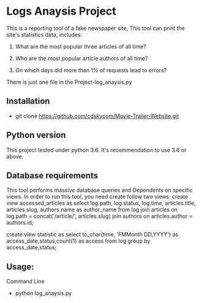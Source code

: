 # Logs Anaysis Project

This is a reporting tool of a fake newspaper site, This tool can print the site's statistics data, includes:
1. What are the most popular three articles of all time?
   
2. Who are the most popular article authors of all time?
    
3. On which days did more than 1% of requests lead to errors?

There is just one file in the Project-log_anaysis.py

## Installation
- git clone https://github.com/cdskycom/Movie-Trailer-Website.git

## Python version
This project tested under python 3.6. It's recommendation to use 3.6 or above.

## Database requirements
This tool performs massive database queries and Dependents on specific views. In order to run this tool, you need create follow two views:
create view accessed_articles as
    select log.path, log.status, log.time, articles.title, articles.slug, authors.name as author_name
    from log join articles on log.path = concat('/article/', articles.slug)
    join authors on articles.author = authors.id;

create view statistic as
    select to_char(time, 'FMMonth DD,YYYY') as access_date,status,count(1) as access from log group by access_date,status;

## Usage:
Command Line

   - python log_anaysis.py 